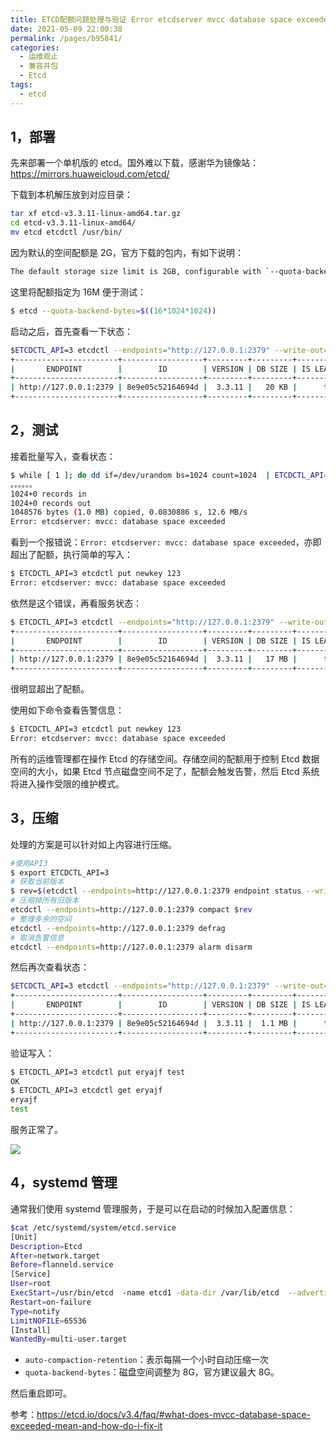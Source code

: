 ```yaml
---
title: ETCD配额问题处理与验证 Error etcdserver mvcc database space exceeded
date: 2021-05-09 22:00:38
permalink: /pages/b95841/
categories:
  - 运维观止
  - 兼容并包
  - Etcd
tags:
  - etcd
---
```


## 1，部署



先来部署一个单机版的 etcd。国外难以下载，感谢华为镜像站：https://mirrors.huaweicloud.com/etcd/



下载到本机解压放到对应目录：



```sh
tar xf etcd-v3.3.11-linux-amd64.tar.gz
cd etcd-v3.3.11-linux-amd64/
mv etcd etcdctl /usr/bin/
```



因为默认的空间配额是 2G，官方下载的包内，有如下说明：



```sh
The default storage size limit is 2GB, configurable with `--quota-backend-bytes` flag. 8GB is a suggested maximum size for normal environments and etcd warns at startup if the configured value exceeds it.
```



这里将配额指定为 16M 便于测试：



```sh
$ etcd --quota-backend-bytes=$((16*1024*1024))
```



启动之后，首先查看一下状态：



```sh
$ETCDCTL_API=3 etcdctl --endpoints="http://127.0.0.1:2379" --write-out=table endpoint status
+-----------------------+------------------+---------+---------+-----------+-----------+------------+
|       ENDPOINT        |        ID        | VERSION | DB SIZE | IS LEADER | RAFT TERM | RAFT INDEX |
+-----------------------+------------------+---------+---------+-----------+-----------+------------+
| http://127.0.0.1:2379 | 8e9e05c52164694d |  3.3.11 |   20 KB |      true |         2 |         15 |
+-----------------------+------------------+---------+---------+-----------+-----------+------------+
```



## 2，测试



接着批量写入，查看状态：



```sh
$ while [ 1 ]; do dd if=/dev/urandom bs=1024 count=1024  | ETCDCTL_API=3 etcdctl put key  || break; done
。。。。。。
1024+0 records in
1024+0 records out
1048576 bytes (1.0 MB) copied, 0.0830886 s, 12.6 MB/s
Error: etcdserver: mvcc: database space exceeded
```



看到一个报错说：`Error: etcdserver: mvcc: database space exceeded`，亦即超出了配额，执行简单的写入：



```sh
$ ETCDCTL_API=3 etcdctl put newkey 123
Error: etcdserver: mvcc: database space exceeded
```



依然是这个错误，再看服务状态：



```sh
$ ETCDCTL_API=3 etcdctl --endpoints="http://127.0.0.1:2379" --write-out=table endpoint status
+-----------------------+------------------+---------+---------+-----------+-----------+------------+
|       ENDPOINT        |        ID        | VERSION | DB SIZE | IS LEADER | RAFT TERM | RAFT INDEX |
+-----------------------+------------------+---------+---------+-----------+-----------+------------+
| http://127.0.0.1:2379 | 8e9e05c52164694d |  3.3.11 |   17 MB |      true |         3 |         18 |
+-----------------------+------------------+---------+---------+-----------+-----------+------------+
```



很明显超出了配额。



使用如下命令查看告警信息：



```sh
$ ETCDCTL_API=3 etcdctl put newkey 123
Error: etcdserver: mvcc: database space exceeded
```



所有的运维管理都在操作 Etcd 的存储空间。存储空间的配额用于控制 Etcd 数据空间的大小，如果 Etcd 节点磁盘空间不足了，配额会触发告警，然后 Etcd 系统将进入操作受限的维护模式。



## 3，压缩



处理的方案是可以针对如上内容进行压缩。



```sh
#使用API3
$ export ETCDCTL_API=3 
# 获取当前版本
$ rev=$(etcdctl --endpoints=http://127.0.0.1:2379 endpoint status --write-out="json" | egrep -o '"revision":[0-9]*' | egrep -o '[0-9].*')
# 压缩掉所有旧版本
etcdctl --endpoints=http://127.0.0.1:2379 compact $rev
# 整理多余的空间
etcdctl --endpoints=http://127.0.0.1:2379 defrag
# 取消告警信息
etcdctl --endpoints=http://127.0.0.1:2379 alarm disarm
```



然后再次查看状态：



```sh
$ETCDCTL_API=3 etcdctl --endpoints="http://127.0.0.1:2379" --write-out=table endpoint status
+-----------------------+------------------+---------+---------+-----------+-----------+------------+
|       ENDPOINT        |        ID        | VERSION | DB SIZE | IS LEADER | RAFT TERM | RAFT INDEX |
+-----------------------+------------------+---------+---------+-----------+-----------+------------+
| http://127.0.0.1:2379 | 8e9e05c52164694d |  3.3.11 |  1.1 MB |      true |         3 |         21 |
+-----------------------+------------------+---------+---------+-----------+-----------+------------+
```



验证写入：



```sh
$ ETCDCTL_API=3 etcdctl put eryajf test
OK
$ ETCDCTL_API=3 etcdctl get eryajf
eryajf
test
```



服务正常了。



![](https://tva3.sinaimg.cn/large/008k1Yt0ly1grybyko29ej30n20yl45c.jpg)





## 4，systemd 管理



通常我们使用 systemd 管理服务，于是可以在启动的时候加入配置信息：



```sh
$cat /etc/systemd/system/etcd.service
[Unit]
Description=Etcd
After=network.target
Before=flanneld.service
[Service]
User=root
ExecStart=/usr/bin/etcd  -name etcd1 -data-dir /var/lib/etcd  --advertise-client-urls http://10.3.7.7:2379,http://127.0.0.1:2379 --listen-client-urls http://10.3.7.7:2379,http://127.0.0.1:2379 --auto-compaction-retention=1 --quota-backend-bytes=8388608000
Restart=on-failure
Type=notify
LimitNOFILE=65536
[Install]
WantedBy=multi-user.target
```



- `auto-compaction-retention`：表示每隔一个小时自动压缩一次
- `quota-backend-bytes`：磁盘空间调整为 8G，官方建议最大 8G。



然后重启即可。



参考：https://etcd.io/docs/v3.4/faq/#what-does-mvcc-database-space-exceeded-mean-and-how-do-i-fix-it
